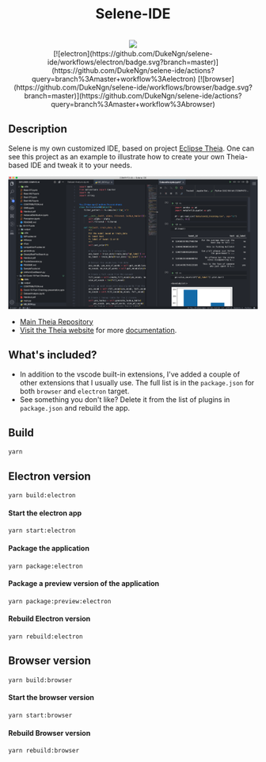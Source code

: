 <div align='center'>
 <h1>Selene-IDE</h1>

<br>
<img src="./assets/selene.ico" width="100" >
<br>

 <div id="badges" align="center">
 [![electron](https://github.com/DukeNgn/selene-ide/workflows/electron/badge.svg?branch=master)](https://github.com/DukeNgn/selene-ide/actions?query=branch%3Amaster+workflow%3Aelectron)
 [![browser](https://github.com/DukeNgn/selene-ide/workflows/browser/badge.svg?branch=master)](https://github.com/DukeNgn/selene-ide/actions?query=branch%3Amaster+workflow%3Abrowser)
 </div>

 </div>

## Description

Selene is my own customized IDE, based on project [Eclipse Theia](https://github.com/eclipse-theia/theia). One can see this project as an example to illustrate how to create your own Theia-based IDE and tweak it to your needs.

<div align="center">
    <img src="./assets/preview.png" width="700">
</div>

- [Main Theia Repository](https://github.com/eclipse-theia/theia)
- [Visit the Theia website](http://www.theia-ide.org) for more [documentation](http://www.theia-ide.org/doc).

## What's included?

- In addition to the vscode built-in extensions, I've added a couple of other extensions that I usually use. The full list is in the `package.json` for both `browser` and `electron` target.
- See something you don't like? Delete it from the list of plugins in `package.json` and rebuild the app.

## Build

```
yarn
```

## Electron version

```
yarn build:electron
```

#### Start the electron app

```
yarn start:electron
```

#### Package the application

```
yarn package:electron
```

#### Package a preview version of the application

```
yarn package:preview:electron
```

#### Rebuild Electron version

```
yarn rebuild:electron
```

## Browser version

```
yarn build:browser
```

#### Start the browser version

```
yarn start:browser
```

#### Rebuild Browser version

```
yarn rebuild:browser
```
